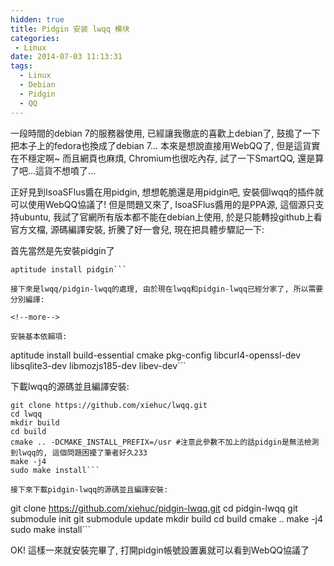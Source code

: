 ```yaml
---
hidden: true
title: Pidgin 安装 lwqq 模块
categories:
 - Linux
date: 2014-07-03 11:13:31
tags:
  - Linux
  - Debian
  - Pidgin
  - QQ
---
```


一段時間的debian 7的服務器使用, 已經讓我徹底的喜歡上debian了, 鼓搗了一下把本子上的fedora也換成了debian 7...
本來是想說直接用WebQQ了, 但是這貨實在不穩定啊~ 而且網頁也麻煩, Chromium也很吃內存, 試了一下SmartQQ, 還是算了吧...這貨不想噴了...

正好見到IsoaSFlus醬在用pidgin, 想想乾脆還是用pidgin吧, 安裝個lwqq的插件就可以使用WebQQ協議了!
但是問題又來了, IsoaSFlus醬用的是PPA源, 這個源只支持ubuntu, 我試了官網所有版本都不能在debian上使用, 於是只能轉投github上看官方文檔, 源碼編譯安裝, 折騰了好一會兒, 現在把具體步驟記一下:

首先當然是先安裝pidgin了
```
aptitude install pidgin```

接下來是lwqq/pidgin-lwqq的處理, 由於現在lwqq和pidgin-lwqq已經分家了, 所以需要分別編譯:

<!--more-->

安裝基本依賴項:
```
aptitude install build-essential cmake pkg-config libcurl4-openssl-dev libsqlite3-dev libmozjs185-dev libev-dev```

下載lwqq的源碼並且編譯安裝:
```
git clone https://github.com/xiehuc/lwqq.git
cd lwqq
mkdir build
cd build
cmake .. -DCMAKE_INSTALL_PREFIX=/usr #注意此參數不加上的話pidgin是無法檢測到lwqq的, 這個問題困擾了筆者好久233
make -j4
sudo make install```

接下來下載pidgin-lwqq的源碼並且編譯安裝:
```
git clone https://github.com/xiehuc/pidgin-lwqq.git
cd pidgin-lwqq
git submodule init
git submodule update
mkdir build
cd build
cmake ..
make -j4
sudo make install```

OK! 這樣一來就安裝完畢了, 打開pidgin帳號設置裏就可以看到WebQQ協議了

